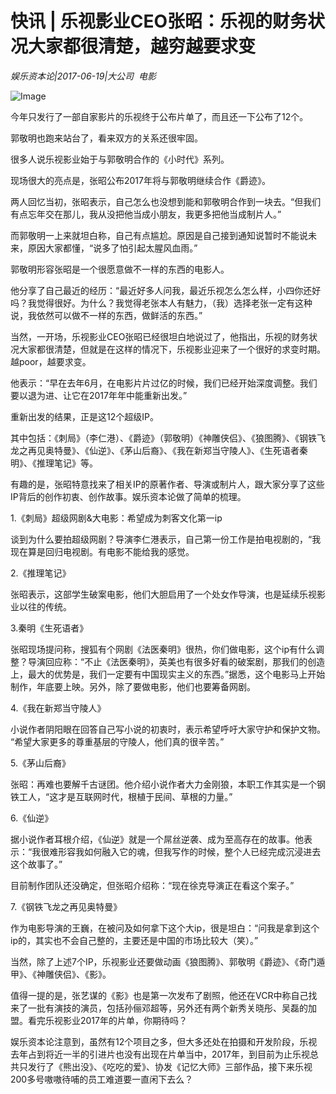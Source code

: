 # 快讯 | 乐视影业CEO张昭：乐视的财务状况大家都很清楚，越穷越要求变

*娱乐资本论|2017-06-19|大公司 
                                                电影*

![Image](http://p1.pstatp.com/large/288f00045b91a7617e2d)

今年只发行了一部自家影片的乐视终于公布片单了，而且还一下公布了12个。

郭敬明也跑来站台了，看来双方的关系还很牢固。

很多人说乐视影业始于与郭敬明合作的《小时代》系列。

现场很大的亮点是，张昭公布2017年将与郭敬明继续合作《爵迹》。

两人回忆当初，张昭表示，自己怎么也没想到能和郭敬明合作到一块去。“但我们有点忘年交在那儿，我从没把他当成小朋友，我更多把他当成制片人。”

而郭敬明一上来就坦白称，自己有点尴尬。原因是自己接到通知说暂时不能说未来，原因大家都懂，“说多了怕引起太腥风血雨。”

郭敬明形容张昭是一个很愿意做不一样的东西的电影人。

他分享了自己最近的经历：“最近好多人问我，最近乐视怎么怎么样，小四你还好吗？我觉得很好。为什么？我觉得老张本人有魅力，（我）选择老张一定有这种说，我依然可以做不一样的东西，做鲜活的东西。”

当然，一开场，乐视影业CEO张昭已经很坦白地说过了，他指出，乐视的财务状况大家都很清楚，但就是在这样的情况下，乐视影业迎来了一个很好的求变时期。越poor，越要求变。

他表示：“早在去年6月，在电影片片过亿的时候，我们已经开始深度调整。我们要以退为进、让它在2017年年中能重新出发。”

重新出发的结果，正是这12个超级IP。

其中包括：《刺局》（李仁港）、《爵迹》（郭敬明）《神雕侠侣》、《狼图腾》、《钢铁飞龙之再见奥特曼》、《仙逆》、《茅山后裔》、《我在新郑当守陵人》、《生死语者秦明》、《推理笔记》等。

有趣的是，张昭特意找来了相关IP的原著作者、导演或制片人，跟大家分享了这些IP背后的创作初衷、创作故事。娱乐资本论做了简单的梳理。

1.《刺局》超级网剧&大电影：希望成为刺客文化第一ip

谈到为什么要拍超级网剧？导演李仁港表示，自己第一份工作是拍电视剧的，“我现在算是回归电视剧。有电影不能给我的感觉。

2.《推理笔记》

张昭表示，这部学生破案电影，他们大胆启用了一个处女作导演，也是延续乐视影业以往的传统。

3.秦明《生死语者》

张昭现场提问称，搜狐有个网剧《法医秦明》很热，你们做电影，这个ip有什么调整？导演回应称：“不止《法医秦明》，英美也有很多好看的破案剧，那我们的创造上，最大的优势是，我们一定要有中国现实主义的东西。”据悉，这个电影马上开始制作，年底要上映。另外，除了要做电影，他们也要筹备网剧。

4.《我在新郑当守陵人》

小说作者阴阳眼在回答自己写小说的初衷时，表示希望呼吁大家守护和保护文物。 “希望大家更多的尊重基层的守陵人，他们真的很辛苦。”

5.《茅山后裔》

张昭：再难也要解千古谜团。他介绍小说作者大力金刚狼，本职工作其实是一个钢铁工人，“这才是互联网时代，根植于民间、草根的力量。”

6.《仙逆》

据小说作者耳根介绍，《仙逆》就是一个屌丝逆袭、成为至高存在的故事。他表示：“我很难形容我如何融入它的魂，但我写作的时候，整个人已经完成沉浸进去这个故事了。”

目前制作团队还没确定，但张昭介绍称：“现在徐克导演正在看这个案子。”

7.《钢铁飞龙之再见奥特曼》

作为电影导演的王巍，在被问及如何拿下这个大ip，很是坦白：“问我是拿到这个ip的，其实也不会自己整的，主要还是中国的市场比较大（笑）。”

当然，除了上述7个IP，乐视影业还要做动画《狼图腾》、郭敬明《爵迹》、《奇门遁甲》、《神雕侠侣》、《影》。

值得一提的是，张艺谋的《影》也是第一次发布了剧照，他还在VCR中称自己找来了一批有演技的演员，包括孙俪邓超等，另外还有两个新秀关晓彤、吴磊的加盟。看完乐视影业2017年的片单，你期待吗？

娱乐资本论注意到，虽然有12个项目之多，但大多还处在拍摄和开发阶段，乐视去年占到将近一半的引进片也没有出现在片单当中，2017年，到目前为止乐视总共只发行了《熊出没》、《吃吃的爱》、协发《记忆大师》三部作品，接下来乐视200多号嗷嗷待哺的员工难道要一直闲下去么？

